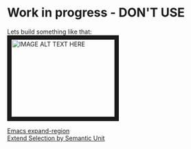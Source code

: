 # Work in progress - DON'T USE

Lets build something like that:  
<a href="http://www.youtube.com/watch?feature=player_embedded&v=_RvHz3vJ3kA
" target="_blank"><img src="http://img.youtube.com/vi/_RvHz3vJ3kA/0.jpg" 
alt="IMAGE ALT TEXT HERE" width="240" height="180" border="10" /></a>

[Emacs expand-region](https://github.com/magnars/expand-region.el)  
[Extend Selection by Semantic Unit](http://ergoemacs.org/emacs/syntax_tree_walk.html)